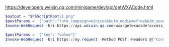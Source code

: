https://developers.weixin.qq.com/minigame/dev/api/getWXACode.html

``` powershell
$output = "$PSScriptRoot\1.png"
$postParams = '{"path":"?utm_campaign=minicode&utm_medium=free&utm_source=blackhole&utm_content=poster&utm_term=nmywgdcxpp"}'
Invoke-WebRequest -Uri https://api.weixin.qq.com/wxa/getwxacode?access_token=ACCESS_TOKEN -Method POST -Body $postParams -OutFile $output
```

``` powershell
$postParams = '{"key": "value"}'
Invoke-WebRequest -Uri https://my.request -Method POST -Headers @{"Content-Type"="application/json"} -Body $postParams | Select-Object -Expand Content
```